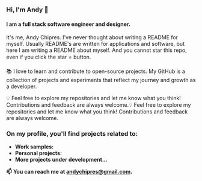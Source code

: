 ### Hi, I'm Andy 👋

#### I am a full stack software engineer and designer. 

It's me, Andy Chipres. I've never thought about writing a README for myself. 
Usually README's are written for applications and software, but here I am writing a README about myself. And you cannot star this repo, even if you click the star ⭐️ button.

📚 I love to learn and contribute to open-source projects. My GitHub is a collection of projects and experiments that reflect my journey and growth as a developer.

💡 Feel free to explore my repositories and let me know what you think! Contributions and feedback are always welcome.💡 Feel free to explore my repositories and let me know what you think! Contributions and feedback are always welcome.

### On my profile, you'll find projects related to:
   - <strong> Work samples: </strong>  
   - <strong> Personal projects: </strong>
   - <strong> More projects under development... <strong/>
  

📫 You can reach me at andychipres@gmail.com.


<!--
**andychipres/andychipres** is a ✨ _special_ ✨ repository because its `README.md` (this file) appears on your GitHub profile.

Here are some ideas to get you started:

- 🔭 I’m currently working on ...
- 🌱 I’m currently learning ...
- 👯 I’m looking to collaborate on ...
- 🤔 I’m looking for help with ...
- 💬 Ask me about ...
- 📫 How to reach me: ...
- 😄 Pronouns: ...
- ⚡ Fun fact: ...
-->
